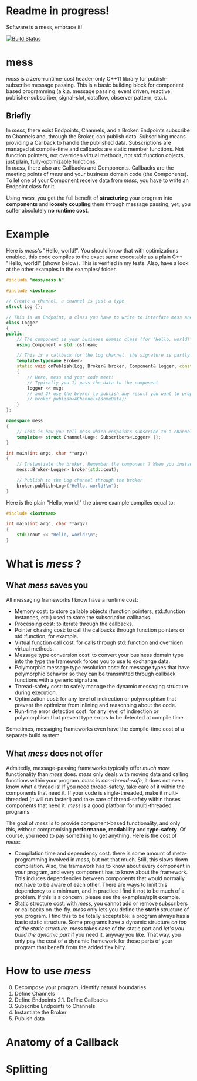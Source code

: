 # Readme in progress!
Software is a mess, embrace it!

[![Build Status](https://travis-ci.org/LouisCharlesC/mess.svg?branch=master)](https://travis-ci.org/LouisCharlesC/mess)

# mess
*mess* is a zero-runtime-cost header-only C++11 library for publish-subscribe message passing. This is a basic building block for component based programming (a.k.a. message passing, event driven, reactive, publisher-subscriber, signal-slot, dataflow, observer pattern, etc.).

## Briefly
In *mess*, there exist Endpoints, Channels, and a Broker. Endpoints subscribe to Channels and, through the Broker, can publish data. Subscribing means providing a Callback to handle the published data. Subscriptions are managed at compile-time and callbacks are static member functions. Not function pointers, not overriden virtual methods, not std::function objects, just plain, fully-optimizable functions.  
In *mess*, there also are Callbacks and Components. Callbacks are the meeting points of *mess* and your business domain code (the Components). To let one of your Component receive data from *mess*, you have to write an Endpoint class for it.

Using *mess*, you get the full benefit of **structuring** your program into **components** and **loosely coupling** them through message passing, yet, you suffer absolutely **no runtime cost**.

# Example
Here is *mess*'s "Hello, world!". You should know that with optimizations enabled, this code compiles to the exact same executable as a plain C++ "Hello, world!" (shown below). This is verified in my tests. Also, have a look at the other examples in the examples/ folder.

```c++
#include "mess/mess.h"

#include <iostream>

// Create a channel, a channel is just a type
struct Log {};

// This is an Endpoint, a class you have to write to interface mess and a business domain class
class Logger
{
public:
	// The component is your business domain class (for "Hello, world!", an std::ostream suffices)
	using Component = std::ostream;

	// This is a callback for the Log channel, the signature is partly imposed by mess
	template<typename Broker>
	static void onPublish(Log, Broker& broker, Component& logger, const char msg[])
	{
		// Here, mess and your code meet!
		// Typically you 1) pass the data to the component
		logger << msg;
		// and 2) use the broker to publish any result you want to propagate.
		// broker.publish<AChannel>(someData);
	}
};

namespace mess
{
	// This is how you tell mess which endpoints subscribe to a channel.
	template<> struct Channel<Log>: Subscribers<Logger> {};
}

int main(int argc, char **argv)
{
	// Instantiate the broker. Remember the component ? When you instantiate the broker, you have to provide it with an instance of each component in your program (std::cout is an instance of std::ostream).
	mess::Broker<Logger> broker(std::cout);

	// Publish to the Log channel through the broker
	broker.publish<Log>("Hello, world!\n");
}
```
Here is the plain "Hello, world!" the above example compiles equal to:
```c++
#include <iostream>

int main(int argc, char **argv)
{
	std::cout << "Hello, world!\n";
}
```

# What is *mess* ?
## What *mess* saves you
All messaging frameworks I know have a runtime cost:
* Memory cost: to store callable objects (function pointers, std::function instances, etc.) used to store the subscription callbacks.
* Processing cost: to iterate through the callbacks.
* Pointer chasing cost: to call the callbacks through function pointers or std::function, for example.
* Virtual function call cost: for calls through std::function and overriden virtual methods.
* Message type conversion cost: to convert your business domain type into the type the framework forces you to use to exchange data.
* Polymorphic message type resolution cost: for message types that have polymorphic behavior so they can be transmitted through callback functions with a generic signature.
* Thread-safety cost: to safely manage the dynamic messaging structure during execution.
* Optimization cost: for any level of indirection or polymorphism that prevent the optimizer from inlining and reasonning about the code.
* Run-time error detection cost: for any level of indirection or polymorphism that prevent type errors to be detected at compile time.

Sometimes, messaging frameworks even have the compile-time cost of a separate build system.

## What *mess* does not offer
Admitedly, message-passing frameworks typically offer *much more* functionality than *mess* does. *mess* only deals with moving data and calling functions within your program. *mess* is *non-thread-safe*, it does not even know what a thread is! If you need thread-safety, take care of it within the components that need it. If your code is single-threaded, make it multi-threaded (it will run faster!) and take care of thread-safety within thoses components that need it. *mess* is a good platform for multi-threaded programs.

The goal of *mess* is to provide component-based functionality, and only this, without compromising **performance**, **readability** and **type-safety**. Of course, you need to pay something to get anything. Here is the cost of *mess*:
* Compilation time and dependency cost: there is some amount of meta-programming involved in *mess*, but not that much. Still, this slows down compilation. Also, the framework has to know about every component in your program, and every component has to know about the framework. This induces dependencies between components that would normally not have to be aware of each other. There are ways to limit this dependency to a minimum, and in practice I find it not to be much of a problem. If this is a concern, please see the examples/split example.
* Static structure cost: with *mess*, you cannot add or remove subscribers or callbacks on-the-fly. *mess* only lets you define the **static** structure of you program. I find this to be totally acceptable: a program always has a basic static structure. Some programs have a dynamic structure *on top of the static structure*. *mess* takes case of the static part and *let's you build the dynamic part* if you need it, anyway you like. That way, you only pay the cost of a dynamic framework for those parts of your program that benefit from the added flexibiity.

# How to use *mess*
0. Decompose your program, identify natural boundaries
1. Define Channels
2. Define Endpoints
	2.1. Define Callbacks
3. Subscribe Endpoints to Channels
4. Instantiate the Broker
5. Publish data

# Anatomy of a Callback

# Splitting

# 